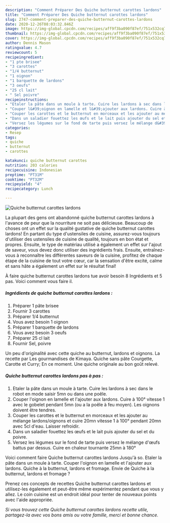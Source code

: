 ```yaml
---
description: "Comment Préparer Des Quiche butternut carottes lardons"
title: "Comment Préparer Des Quiche butternut carottes lardons"
slug: 2747-comment-preparer-des-quiche-butternut-carottes-lardons
date: 2020-12-26T08:03:32.846Z
image: https://img-global.cpcdn.com/recipes/aff9f3ba090f87ef/751x532cq70/quiche-butternut-carottes-lardons-photo-principale-de-la-recette.jpg
thumbnail: https://img-global.cpcdn.com/recipes/aff9f3ba090f87ef/751x532cq70/quiche-butternut-carottes-lardons-photo-principale-de-la-recette.jpg
cover: https://img-global.cpcdn.com/recipes/aff9f3ba090f87ef/751x532cq70/quiche-butternut-carottes-lardons-photo-principale-de-la-recette.jpg
author: Dennis Mason
ratingvalue: 4.7
reviewcount: 5
recipeingredient:
- "1 pte brisee"
- "3 carottes"
- "1/4 butternut"
- "1 oignon"
- "1 barquette de lardons"
- "3 oeufs"
- "25 cl lait"
- " Sel poivre"
recipeinstructions:
- "Etaler la pâte dans un moule à tarte. Cuire les lardons à sec dans le robot en mode saisir 5mn ou dans une poêle."
- "Couper l&#39;oignon en lamelle et l&#39;ajouter aux lardons. Cuire à 100° vitesse 1 avec le gobelet pendant 5mn (ou a la poêle à feu moyen). Les oignons doivent être tendres."
- "Couper les carottes et le butternut en morceaux et les ajouter au mélange lardons/oignons et cuire 20mn vitesse 1 à 100° pendant 20mn avec 5cl d&#39;eau. Laisser refroidir."
- "Dans un saladier fouettez les œufs et le lait puis ajouter du sel et du poivre."
- "Versez les légumes sur le fond de tarte puis versez le mélange d&#39;œufs battus par dessus. Cuire en chaleur tournante 25mn à 180°"
categories:
- Resep
tags:
- quiche
- butternut
- carottes

katakunci: quiche butternut carottes 
nutrition: 203 calories
recipecuisine: Indonesian
preptime: "PT31M"
cooktime: "PT32M"
recipeyield: "4"
recipecategory: Lunch

---
```



![Quiche butternut carottes lardons](https://img-global.cpcdn.com/recipes/aff9f3ba090f87ef/751x532cq70/quiche-butternut-carottes-lardons-photo-principale-de-la-recette.jpg)

La plupart des gens ont abandonné quiche butternut carottes lardons à l'avance de peur que la nourriture ne soit pas délicieuse. Beaucoup de choses ont un effet sur la qualité gustative de quiche butternut carottes lardons! En partant du type d'ustensiles de cuisine, assurez-vous toujours d'utiliser des ustensiles de cuisine de qualité, toujours en bon état et propres. Ensuite, le type de matériau utilisé a également un effet sur l'ajout de saveur, vous devez donc utiliser des ingrédients frais. Ensuite, entraînez-vous à reconnaître les différentes saveurs de la cuisine, profitez de chaque étape de la cuisine de tout votre cœur, car la sensation d'être excité, calme et sans hâte a également un effet sur le résultat final!

<!--inarticleads1-->

À faire quiche butternut carottes lardons tue avoir besoin 8 Ingrédients et 5 pas. Voici comment vous faire il.

##### Ingrédients de quiche butternut carottes lardons :

1. Préparer 1 pâte brisee
1. Fournir 3 carottes
1. Préparer 1/4 butternut
1. Vous avez besoin 1 oignon
1. Préparer 1 barquette de lardons
1. Vous avez besoin 3 oeufs
1. Préparer 25 cl lait
1. Fournir  Sel, poivre


Un peu d&#39;originalité avec cette quiche au butternut, lardons et oignons. La recette par Les gourmandises de Kimaya. Quiche sans pâte Courgette, Carotte et Curry; En ce moment. Une quiche originale au bon goût relevé. 

<!--inarticleads2-->

##### Quiche butternut carottes lardons pas à pas :

1. Etaler la pâte dans un moule à tarte. Cuire les lardons à sec dans le robot en mode saisir 5mn ou dans une poêle.
1. Couper l&#39;oignon en lamelle et l&#39;ajouter aux lardons. Cuire à 100° vitesse 1 avec le gobelet pendant 5mn (ou a la poêle à feu moyen). Les oignons doivent être tendres.
1. Couper les carottes et le butternut en morceaux et les ajouter au mélange lardons/oignons et cuire 20mn vitesse 1 à 100° pendant 20mn avec 5cl d&#39;eau. Laisser refroidir.
1. Dans un saladier fouettez les œufs et le lait puis ajouter du sel et du poivre.
1. Versez les légumes sur le fond de tarte puis versez le mélange d&#39;œufs battus par dessus. Cuire en chaleur tournante 25mn à 180°


Voici comment faire Quiche butternut carottes lardons Jusqu&#39;à so. Etaler la pâte dans un moule à tarte. Couper l&#39;oignon en lamelle et l&#39;ajouter aux lardons. Quiche à la butternut, lardons et fromage. Envie de Quiche à la butternut, lardons et fromage ? 

<!--inarticleads1-->

<p>
Prenez ces concepts de recettes Quiche butternut carottes lardons et utilisez-les également et peut-être même expérimentez pendant que vous y allez. Le coin cuisine est un endroit idéal pour tenter de nouveaux points avec l'aide appropriée.
</p>

<p>
<i>Si vous trouvez cette Quiche butternut carottes lardons recette utile, partagez-la avec vos bons amis ou votre famille, merci et bonne chance.</i>
</p>
